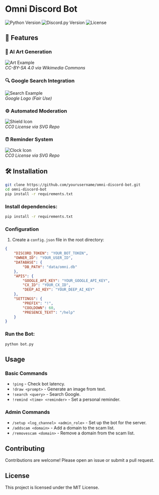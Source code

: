 # Omni Discord Bot

![Python Version](https://img.shields.io/badge/python-3.12-blue)
![Discord.py Version](https://img.shields.io/badge/discord.py-2.0.1-green)
![License](https://img.shields.io/badge/license-MIT-blue)

## 🌟 Features

### 🎨 AI Art Generation
![Art Example](https://upload.wikimedia.org/wikipedia/commons/thumb/d/d5/Stable_Diffusion_artist_workspace.png/640px-Stable_Diffusion_artist_workspace.png)  
*CC-BY-SA 4.0 via Wikimedia Commons*

### 🔍 Google Search Integration
![Search Example](https://www.gstatic.com/images/branding/product/2x/googleg_96dp.png)  
*Google Logo (Fair Use)*

### ⚙️ Automated Moderation
![Shield Icon](https://www.svgrepo.com/show/271161/shield-security.svg)  
*CC0 License via SVG Repo*

### ⏰ Reminder System
![Clock Icon](https://www.svgrepo.com/show/52258/clock.svg)  
*CC0 License via SVG Repo*

## 🛠 Installation

```bash
git clone https://github.com/yourusername/omni-discord-bot.git
cd omni-discord-bot
pip install -r requirements.txt
```

### Install dependencies:

```bash
pip install -r requirements.txt
```

### Configuration

1. Create a `config.json` file in the root directory:

```json
{
    "DISCORD_TOKEN": "YOUR_BOT_TOKEN",
    "OWNER_ID": "YOUR_USER_ID",
    "DATABASE": {
        "DB_PATH": "data/omni.db"
    },
    "APIS": {
        "GOOGLE_API_KEY": "YOUR_GOOGLE_API_KEY",
        "CX_ID": "YOUR_CX_ID",
        "DEEP_AI_KEY": "YOUR_DEEP_AI_KEY"
    },
    "SETTINGS": {
        "PREFIX": "!",
        "COOLDOWN": 60,
        "PRESENCE_TEXT": "/help"
    }
}
```

### Run the Bot:

```bash
python bot.py
```

## Usage

### Basic Commands

* `!ping` - Check bot latency.
* `!draw <prompt>` - Generate an image from text.
* `!search <query>` - Search Google.
* `!remind <time> <reminder>` - Set a personal reminder.

### Admin Commands

* `/setup <log_channel> <admin_role>` - Set up the bot for the server.
* `/addscam <domain>` - Add a domain to the scam list.
* `/removescam <domain>` - Remove a domain from the scam list.

## Contributing

Contributions are welcome! Please open an issue or submit a pull request.

## License

This project is licensed under the MIT License.
